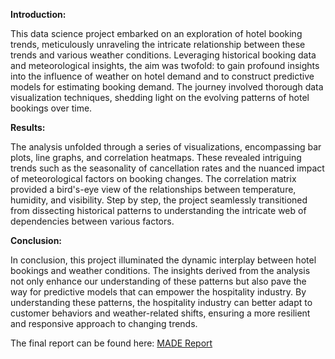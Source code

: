 **Introduction:**

This data science project embarked on an exploration of hotel booking trends, meticulously unraveling the intricate relationship between these trends and various weather conditions. Leveraging historical booking data and meteorological insights, the aim was twofold: to gain profound insights into the influence of weather on hotel demand and to construct predictive models for estimating booking demand. The journey involved thorough data visualization techniques, shedding light on the evolving patterns of hotel bookings over time.

**Results:**

The analysis unfolded through a series of visualizations, encompassing bar plots, line graphs, and correlation heatmaps. These revealed intriguing trends such as the seasonality of cancellation rates and the nuanced impact of meteorological factors on booking changes. The correlation matrix provided a bird's-eye view of the relationships between temperature, humidity, and visibility. Step by step, the project seamlessly transitioned from dissecting historical patterns to understanding the intricate web of dependencies between various factors.

**Conclusion:**

In conclusion, this project illuminated the dynamic interplay between hotel bookings and weather conditions. The insights derived from the analysis not only enhance our understanding of these patterns but also pave the way for predictive models that can empower the hospitality industry. By understanding these patterns, the hospitality industry can better adapt to customer behaviors and weather-related shifts, ensuring a more resilient and responsive approach to changing trends.

The final report can be found here: [MADE Report]()
